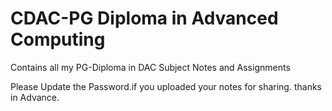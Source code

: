 # CDAC-PG Diploma in Advanced Computing
Contains all my PG-Diploma in DAC Subject Notes and Assignments

Please Update the Password.if you uploaded your notes for sharing. thanks in Advance.
